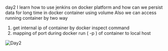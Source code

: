 day2
I learn how to use jenkins on docker platform
and how can we persist data  for long time in docker container using volume 
Also we can access running container by two way
1. get internal ip of container by docker inspect command
2. mapping of port during docker run  ( -p )  of container to local host 

![Day2](https://user-images.githubusercontent.com/62424929/131986772-06711745-d7cc-4a99-9251-b865ac376f07.jpeg)
